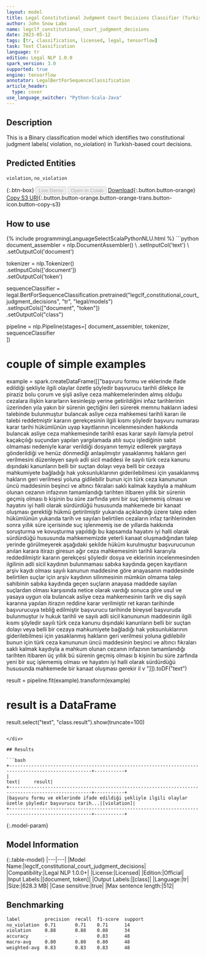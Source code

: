 ```yaml
---
layout: model
title: Legal Constitutional Judgment Court Decisions Classifier (Turkish)
author: John Snow Labs
name: legclf_constitutional_court_judgment_decisions
date: 2023-05-12
tags: [tr, classification, licensed, legal, tensorflow]
task: Text Classification
language: tr
edition: Legal NLP 1.0.0
spark_version: 3.0
supported: true
engine: tensorflow
annotator: LegalBertForSequenceClassification
article_header:
  type: cover
use_language_switcher: "Python-Scala-Java"
---
```


## Description

This is a Binary classification model which identifies two constitutional judgment labels(	violation, no_violation) in Turkish-based court decisions.

## Predicted Entities

`violation`, `no_violation`

{:.btn-box}
<button class="button button-orange" disabled>Live Demo</button>
<button class="button button-orange" disabled>Open in Colab</button>
[Download](https://s3.amazonaws.com/auxdata.johnsnowlabs.com/legal/models/legclf_constitutional_court_judgment_decisions_tr_1.0.0_3.0_1683922167296.zip){:.button.button-orange}
[Copy S3 URI](s3://auxdata.johnsnowlabs.com/legal/models/legclf_constitutional_court_judgment_decisions_tr_1.0.0_3.0_1683922167296.zip){:.button.button-orange.button-orange-trans.button-icon.button-copy-s3}

## How to use



<div class="tabs-box" markdown="1">
{% include programmingLanguageSelectScalaPythonNLU.html %}
```python
document_assembler = nlp.DocumentAssembler() \
    .setInputCol('text') \
    .setOutputCol('document')

tokenizer = nlp.Tokenizer() \
    .setInputCols(['document']) \
    .setOutputCol('token')

sequenceClassifier = legal.BertForSequenceClassification.pretrained("legclf_constitutional_court_judgment_decisions", "tr", "legal/models")\
    .setInputCols(["document", "token"])\
    .setOutputCol("class")

pipeline = nlp.Pipeline(stages=[
    document_assembler, 
    tokenizer,
    sequenceClassifier  
])

# couple of simple examples
example = spark.createDataFrame([["başvuru formu ve eklerinde ifade edildiği şekliyle ilgili olaylar özetle şöyledir başvurucu tarihli dilekçe ile piraziz bolu çorum ve şişli asliye ceza mahkemelerinden almış olduğu cezalara ilişkin kararların kesinleşip yerine getirildiğini infaz tarihlerinin üzerinden yıla yakın bir sürenin geçtiğini ileri sürerek memnu hakların iadesi talebinde bulunmuştur bulancak asliye ceza mahkemesi tarihli kararı ile talebi reddetmiştir kararın gerekçesinin ilgili kısmı şöyledir başvuru numarası karar tarihi hükümlünün uyap kayıtlarının incelenmesinden hakkında bulancak asliye ceza mahkemesinde tarihli esas karar sayılı ilamıyla petrol kaçakçılığı suçundan yapılan yargılamada atılı suçu işlediğinin sabit olmaması nedeniyle karar verildiği dosyanın temyiz edilerek yargıtaya gönderildiği ve henüz dönmediği anlaşılmıştır yasaklanmış hakların geri verilmesini düzenleyen sayılı adli sicil maddesi ile sayılı türk ceza kanunu dışındaki kanunların belli bir suçtan dolayı veya belli bir cezaya mahkumiyete bağladığı hak yoksunluklarının giderilebilmesi için yasaklanmış hakların geri verilmesi yoluna gidilebilir bunun için türk ceza kanununun üncü maddesinin beşinci ve altıncı fıkraları saklı kalmak kaydıyla a mahkum olunan cezanın infazının tamamlandığı tarihten itibaren yıllık bir sürenin geçmiş olması b kişinin bu süre zarfında yeni bir suç işlememiş olması ve hayatını iyi halli olarak sürdürdüğü hususunda mahkemede bir kanaat oluşması gerektiği hükmü getirilmiştir yukarıda açıklandığı üzere talep eden hükümlünün yukarıda tarih ve sayıları belirtilen cezaların infaz tarihlerinden sonra yıllık süre içerisinde suç işlenmemiş ise de yıllarda hakkında soruşturma ve kovuşturma yapıldığı bu kapsamda hayatını iyi halli olarak sürdürdüğü hususunda mahkememizde yeterli kanaat oluşmadığından talep yerinde görülmeyerek aşağıdaki şekilde hüküm kurulmuştur başvurucunun anılan karara itirazı giresun ağır ceza mahkemesinin tarihli kararıyla reddedilmiştir kararın gerekçesi şöyledir dosya ve eklerinin incelenmesinden ilgilinin adli sicil kaydının bulunmaması sabıka kaydında geçen kayıtların arşiv kaydı olması sayılı kanunun maddesine göre anayasanın maddesinde belirtilen suçlar için arşiv kaydının silinmesinin mümkün olmama talep sahibinin sabıka kaydında geçen suçların anayasa maddede sayılan suçlardan olması karşısında netice olarak vardığı sonuca göre usul ve yasaya uygun ola bulancak asliye ceza mahkemesinin tarih ve diş sayılı kararına yapılan itirazın reddine karar verilmiştir ret kararı tarihinde başvurucuya tebliğ edilmiştir başvurucu tarihinde bireysel başvuruda bulunmuştur iv hukuk tarihli ve sayılı adli sicil kanununun maddesinin ilgili kısmı şöyledir sayılı türk ceza kanunu dışındaki kanunların belli bir suçtan dolayı veya belli bir cezaya mahkumiyete bağladığı hak yoksunluklarının giderilebilmesi için yasaklanmış hakların geri verilmesi yoluna gidilebilir bunun için türk ceza kanununun üncü maddesinin beşinci ve altıncı fıkraları saklı kalmak kaydıyla a mahkum olunan cezanın infazının tamamlandığı tarihten itibaren üç yıllık bü sürenin geçmiş olması b kişinin bu süre zarfında yeni bir suç işlememiş olması ve hayatını iyi halli olarak sürdürdüğü hususunda mahkemede bir kanaat oluşması gerekir il v "]]).toDF("text")

result = pipeline.fit(example).transform(example)

# result is a DataFrame
result.select("text", "class.result").show(truncate=100)
```

</div>

## Results

```bash
+----------------------------------------------------------------------------------------------------+-----------+
|                                                                                                text|     result|
+----------------------------------------------------------------------------------------------------+-----------+
|başvuru formu ve eklerinde ifade edildiği şekliyle ilgili olaylar özetle şöyledir başvurucu tarih...|[violation]|
+----------------------------------------------------------------------------------------------------+-----------+
```

{:.model-param}
## Model Information

{:.table-model}
|---|---|
|Model Name:|legclf_constitutional_court_judgment_decisions|
|Compatibility:|Legal NLP 1.0.0+|
|License:|Licensed|
|Edition:|Official|
|Input Labels:|[document, token]|
|Output Labels:|[class]|
|Language:|tr|
|Size:|628.3 MB|
|Case sensitive:|true|
|Max sentence length:|512|

## Benchmarking

```bash
label         precision  recall  f1-score  support 
no_violation  0.71       0.71    0.71      14      
violation     0.88       0.88    0.88      34      
accuracy      -          -       0.83      48      
macro-avg     0.80       0.80    0.80      48      
weighted-avg  0.83       0.83    0.83      48      
```
